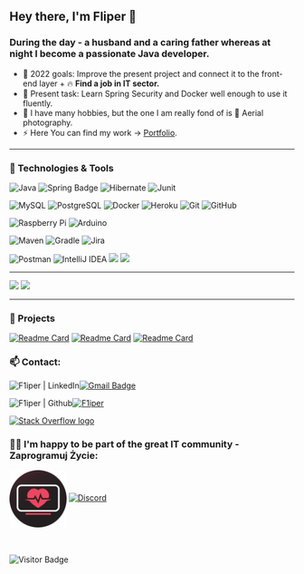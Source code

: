 ##  Hey there, I'm Fliper 👋

### During the day - a husband and a caring father whereas at night I become a passionate Java developer.

- 🔭 2022 goals: Improve the present project and connect it to the front-end layer + 🔥 **Find a job in IT sector.**
- 📖 Present task: Learn Spring Security and Docker well enough to use it fluently.
- 🚀 I have many hobbies, but the one I am really fond of is 📸 Aerial photography.
- ⚡️ Here You can find my work -> [Portfolio][portfolio].

---

### 🔧 Technologies & Tools
![Java](https://img.shields.io/badge/-java-3f4441?style=for-the-badge&logo=java&color=orange) ![Spring Badge](https://img.shields.io/badge/Spring-6DB33F?style=for-the-badge&logo=spring&logoColor=white) ![Hibernate](https://img.shields.io/badge/-Hibernate-3f4441?style=for-the-badge&logo=Hibernate&color=blue) ![Junit](https://img.shields.io/badge/-Junit-1ED760?style=for-the-badge&logo=Junit)


![MySQL](https://img.shields.io/badge/MySQL-00000F?style=for-the-badge&logo=mysql&logoColor=white)
![PostgreSQL](https://img.shields.io/badge/PostgreSQL-316192?style=for-the-badge&logo=postgresql&logoColor=white)
![Docker](https://img.shields.io/badge/-Docker-3f4441?style=for-the-badge&logo=docker)
![Heroku](https://img.shields.io/badge/Heroku-430098?style=for-the-badge&logo=heroku&logoColor=white)
![Git](https://img.shields.io/badge/-Git-3f4441?style=for-the-badge&logo=git)
![GitHub](https://img.shields.io/badge/-GitHub-3f4441?style=for-the-badge&logo=github)

![Raspberry Pi](https://img.shields.io/badge/-Raspberry%20Pi-CC6699?style=for-the-badge&logo=Raspberry-Pi) ![Arduino](https://img.shields.io/badge/-Arduino-3f4441?style=for-the-badge&logo=Arduino)

![Maven](https://img.shields.io/badge/Maven-red?style=for-the-badge&logo=maven&logoColor=red)
![Gradle](https://img.shields.io/badge/Gradle-316192?style=for-the-badge&logo=gradle&logoColor=lightblue)
![Jira](https://img.shields.io/badge/-Jira-3f4441?style=for-the-badge&logo=Jira&color=blue)

![Postman](https://img.shields.io/badge/-Postman-3f4441?style=for-the-badge&logo=Postman)
![IntelliJ IDEA](https://img.shields.io/badge/IDE-IntelliJ_IDEA-informational?style=for-the-badge&logo=intellij-idea&color=2bbc8a)
![](https://img.shields.io/badge/Linux-informational?style=for-the-badge&logo=linux&logoColor=white&color=black)
![](https://img.shields.io/badge/Windows-informational?style=for-the-badge&logo=windows&logoColor=white)

---
<!-- [![F1iper's GitHub stats](https://github-readme-stats.vercel.app/api?username=F1iper)](https://github.com/F1iper/) -->
  <img height="50%" width="auto" src ="https://github-readme-stats.vercel.app/api/top-langs/?username=F1iper&layout=compact&hide_border=true&theme=darcula&bg_color=00000000&langs_count=6&icons_show=true&hide=jupyter%20notebook,tex,css,php">
   <img src ="https://github-readme-streak-stats.herokuapp.com?user=F1iper&theme=darcula&hide_border=true&background=FFFFFF00">


---

### 🔭 Projects
[![Readme Card](https://github-readme-stats.vercel.app/api/pin/?username=F1iper&repo=The-HR-Division)](https://github.com/F1iper/The-HR-Division)
[![Readme Card](https://github-readme-stats.vercel.app/api/pin/?username=F1iper&repo=share-food)](https://github.com/zaprogramuj-zycie/share-food)
[![Readme Card](https://github-readme-stats.vercel.app/api/pin/?username=F1iper&repo=kamann)](https://github.com/F1iper/kamann)

  
### 📫 Contact:
[<img align="left" alt="F1iper | LinkedIn" height="27px" src="https://img.shields.io/badge/LinkedIn-0077B5?style=for-the-badge&logo=linkedin&logoColor=white" />][linkedin]

[![Gmail Badge](https://img.shields.io/badge/-coderaligator@gmail.com-c14438?style=for-the-badge&logo=Gmail&logoColor=white&link=mailto:coderaligator@gmail.com)](mailto:coderaligator@gmail.com)



[<img align="left" alt="F1iper | Github" height="27px" src="https://camo.githubusercontent.com/85dc47a56a4e73ae7b6e64b3b4416785497e74219ae179ae8faaaca10d5a78d9/68747470733a2f2f696d672e736869656c64732e696f2f62616467652f2d4769744875622d3138313731373f7374796c653d666c61742d737175617265266c6f676f3d676974687562?style=for-the-badge" />][github]
[![F1iper](https://img.shields.io/badge/Discord-7289DA?style=for-the-badge&logo=discord&logoColor=white)][discordnumber] 

[<img src="https://img.shields.io/badge/Stack%20Overflow-282C34?style=for-the-badge&logo=stackoverflow&logoColor=FE7A16" alt="Stack Overflow logo" title="Stack Overflow" height="27px" />](https://stackoverflow.com/users/11972767/fliper)

### 🤜🤛 I'm happy to be part of the great IT community - Zaprogramuj Życie:
<img align="center" src="https://github.com/F1iper/F1iper/blob/master/logo-profil-circle_250.png" width=20% height=20%> [![Discord](https://img.shields.io/badge/Discord-7289DA?style=for-the-badge&logo=discord&logoColor=white)][discord] 


<br></br>
![Visitor Badge](https://visitor-badge.laobi.icu/badge?page_id=F1iper.F1iper)

[git]: https://git-scm.com/
[gmail]: coderaligator@gmail.com
[website]: https://www.google.com
[github]: https://github.com/F1iper/F1iper
[linkedin]: https://www.linkedin.com/in/filip-timofiejew/
[discord]: https://discord.gg/zaprogramujzycie
[discordnumber]: https://discordapp.com/users/702632499989315604
[portfolio]: https://f1iper.github.io/

